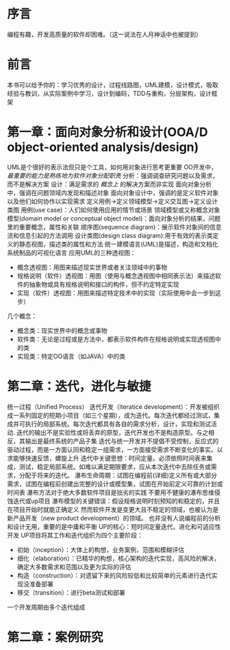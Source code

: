 # 序言
编程有趣，开发高质量的软件却困难。（这一说法在人月神话中也被提到）
# 前言
本书可以给予你的：学习优秀的设计，过程线路图，UML建模，设计模式，吸取经验与教训，从实际案例中学习，设计到编码，TDD与重构，分层架构，设计框架
# 第一章：面向对象分析和设计(OOA/D object-oriented analysis/design)
UML是个很好的表示法但只是个工具，如何用对象进行思考更重要
OO开发中，*最重要的能力是熟练地为软件对象分配职责*
分析：强调调查研究问题以及需求，而不是解决方案
设计：满足需求的 *概念上* 的解决方案而非实现
面向对象分析中，强调在问题领域内发现和描述对象
面向对象设计中，强调的是定义软件对象以及他们如何协作以实现需求
定义用例->定义领域模型->定义交互图->定义设计类图
用例(use case)：人们如何使用应用的情节或场景
领域模型或又称概念对象模型(domain model or conceptual object model)：面向对象分析的结果，问题里的重要概念，属性和关联
顺序图(sequence diagram)：展示软件对象间的信息流和信息引起的方法调用
设计类图(design class diagram):用于有效的表示类定义的静态视图，描述类的属性和方法
统一建模语言(UML)是描述，构造和文档化系统制品的可视化语言
应用UML的三种透视图：
- 概念透视图：用图来描述现实世界或者关注领域中的事物
- 规格说明（软件）透视图：用图（使用与概念透视图中相同表示法）来描述软件的抽象物或具有规格说明和接口的构件，但不约定特定实现
- 实现（软件）透视图：用图来描述特定技术中的实现（实际使用中会一步到这步）

几个概念：
- 概念类：现实世界中的概念或事物
- 软件类：无论是过程或是方法中，都表示软件构件在规格说明或实现透视图中的类
- 实现类：特定OO语言（如JAVA）中的类

# 第二章：迭代，进化与敏捷
统一过程（Unified Process）
迭代开发（iteratice development）：开发被组织成一系列固定的短期小项目（如三个星期），成为迭代。每次迭代都经过测试，集成并可执行的局部系统。每次迭代都具有各自的需求分析，设计，实现和测试活动.
迭代的输出不是实验性或将丢弃的原型，迭代开发也不是构造原型。与之相反，其输出是最终系统的产品子集
迭代与统一开发并不提倡不受控制，反应式的驱动过程，而是一方面认同和稳定一组需求，一方面接受需求不断变化的事实。以求能够快速反馈，螺旋上升
迭代中关键思想：时间定量。必须依照时间表来集成，测试，稳定局部系统。如难以满足期限要求，应从本次迭代中去除任务或需求，分配于将来的迭代。
瀑布生命周期：试图在编程前(详细)定义所有或大部分需求，试图在编程前创建出完整的设计或模型集，试图在开始前定义可靠的计划或时间表
瀑布方法对于绝大多数软件项目是拙劣的实践
不要用不健康的瀑布思维侵蚀迭代或up项目
瀑布模型的关键错误：假设规格说明时刻预知的和稳定的，并且在项目开始时就能正确定义
然而软件开发是变更大且不稳定的领域，也被认为是新产品开发（new product development）的领域。
也并没有人说编程前的分析和设计无用，重要的是中庸和平衡
UP的核心：短时间定量迭代，进化和可适应性开发
UP项目将其工作和迭代组织为四个主要阶段：
- 初始（inception）：大体上的构想，业务案例，范围和模糊评估
- 细化（elaboration）：已精华的构想，核心架构的迭代实现，高风险的解决，确定大多数需求和范围以及更为实际的评估
- 构造（construction）：对遗留下来的风险较低和比较简单的元素进行迭代实现没准备部署
- 移交（transition）：进行beta测试和部署

一个开发周期由多个迭代组成
# 第二章：案例研究
